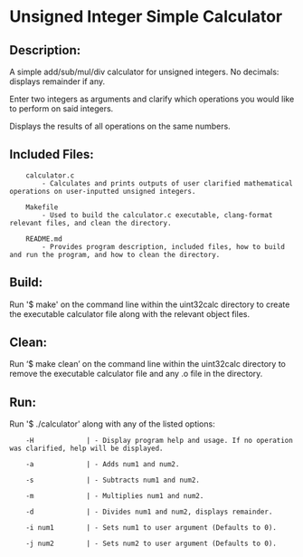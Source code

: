 # Unsigned Integer Simple Calculator

## Description:
A simple add/sub/mul/div calculator for unsigned integers. No decimals: displays remainder if any.

Enter two integers as arguments and clarify which operations you would like to perform on said integers.

Displays the results of all operations on the same numbers.

## Included Files:
        calculator.c
            - Calculates and prints outputs of user clarified mathematical operations on user-inputted unsigned integers. 

        Makefile
            - Used to build the calculator.c executable, clang-format relevant files, and clean the directory.

        README.md
            - Provides program description, included files, how to build and run the program, and how to clean the directory.

## Build:
Run '$ make' on the command line within the uint32calc directory to create the executable calculator file along with the relevant object files.

## Clean:
Run ‘$ make clean’ on the command line within the uint32calc directory to remove the executable calculator file and any .o file in the directory.

## Run:
Run '$ ./calculator' along with any of the listed options:

        -H             | - Display program help and usage. If no operation was clarified, help will be displayed.

        -a             | - Adds num1 and num2.

        -s             | - Subtracts num1 and num2.

        -m             | - Multiplies num1 and num2.

        -d             | - Divides num1 and num2, displays remainder.

        -i num1        | - Sets num1 to user argument (Defaults to 0).

        -j num2        | - Sets num2 to user argument (Defaults to 0).
